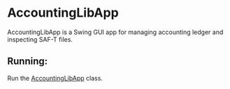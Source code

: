 # AccountingLibApp

AccountingLibApp is a Swing GUI app for managing accounting ledger and inspecting SAF-T files.

## Running:
Run the [AccountingLibApp](AccountingLibApp.java) class.
